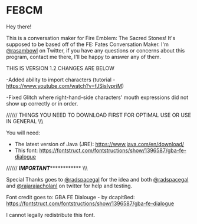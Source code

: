 # FE8CM
Hey there!

This is a conversation maker for Fire Emblem: The Sacred Stones!
It's supposed to be based off of the FE: Fates Conversation Maker.
I'm [@rasambowl](https://twitter.com/rasambowl) on Twitter, if you have any questions or concerns about this program, contact me there, I'll be happy to answer any of them.


THIS IS VERSION 1.2 CHANGES ARE BELOW

-Added ability to import characters (tutorial - https://www.youtube.com/watch?v=fJSisIypriM)

-Fixed Glitch where right-hand-side characters' mouth expressions did not show up correctly or in order.


////// THINGS YOU NEED TO DOWNLOAD FIRST FOR OPTIMAL USE OR USE IN GENERAL \\\\\\

You will need:

- The latest version of Java (JRE): https://www.java.com/en/download/
- This font: https://fontstruct.com/fontstructions/show/1396587/gba-fe-dialogue

////// ***********************IMPORTANT*********************************** \\\\\\

Special Thanks goes to [@radspacegal](https://twitter.com/radspacegal) for the idea and both [@radspacegal](https://twitter.com/radspacegal) and [@rajarajacholanI](https://twitter.com/rajarajacholanI) on twitter for help and testing.

Font credit goes to: GBA FE Dialouge - by dcapit8ed: https://fontstruct.com/fontstructions/show/1396587/gba-fe-dialogue

I cannot legally redistribute this font.